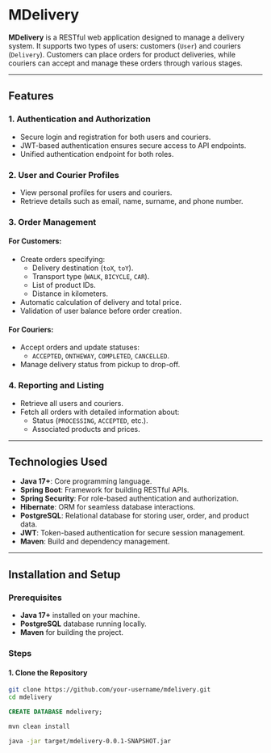 # MDelivery

**MDelivery** is a RESTful web application designed to manage a delivery system. It supports two types of users: customers (`User`) and couriers (`Delivery`). Customers can place orders for product deliveries, while couriers can accept and manage these orders through various stages.

---

## Features

### 1. Authentication and Authorization
- Secure login and registration for both users and couriers.
- JWT-based authentication ensures secure access to API endpoints.
- Unified authentication endpoint for both roles.

### 2. User and Courier Profiles
- View personal profiles for users and couriers.
- Retrieve details such as email, name, surname, and phone number.

### 3. Order Management
#### For Customers:
- Create orders specifying:
  - Delivery destination (`toX`, `toY`).
  - Transport type (`WALK`, `BICYCLE`, `CAR`).
  - List of product IDs.
  - Distance in kilometers.
- Automatic calculation of delivery and total price.
- Validation of user balance before order creation.

#### For Couriers:
- Accept orders and update statuses:
  - `ACCEPTED`, `ONTHEWAY`, `COMPLETED`, `CANCELLED`.
- Manage delivery status from pickup to drop-off.

### 4. Reporting and Listing
- Retrieve all users and couriers.
- Fetch all orders with detailed information about:
  - Status (`PROCESSING`, `ACCEPTED`, etc.).
  - Associated products and prices.

---

## Technologies Used

- **Java 17+**: Core programming language.
- **Spring Boot**: Framework for building RESTful APIs.
- **Spring Security**: For role-based authentication and authorization.
- **Hibernate**: ORM for seamless database interactions.
- **PostgreSQL**: Relational database for storing user, order, and product data.
- **JWT**: Token-based authentication for secure session management.
- **Maven**: Build and dependency management.

---

## Installation and Setup

### Prerequisites
- **Java 17+** installed on your machine.
- **PostgreSQL** database running locally.
- **Maven** for building the project.

### Steps

#### 1. Clone the Repository
```bash
git clone https://github.com/your-username/mdelivery.git
cd mdelivery
```

```sql
CREATE DATABASE mdelivery;
```

```bash
mvn clean install
```

```bash
java -jar target/mdelivery-0.0.1-SNAPSHOT.jar
```
